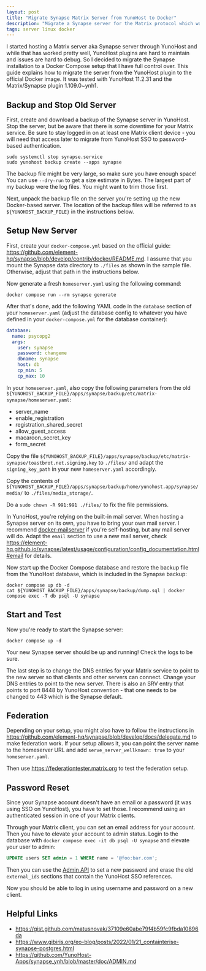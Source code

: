 ```yaml
---
layout: post
title: "Migrate Synapse Matrix Server from YunoHost to Docker"
description: "Migrate a Synapse server for the Matrix protocol which was initially started as a YunoHost application to the official Docker image."
tags: server linux docker
---
```


I started hosting a Matrix server aka Synapse server through YunoHost and while that has worked pretty well, YunoHost
plugins are hard to maintain and issues are hard to debug. So I decided to migrate the Synapse installation to a Docker
Compose setup that I have full control over. This guide explains how to migrate the server from the YunoHost plugin to
the official Docker image. It was tested with YunoHost 11.2.31 and the Matrix/Synapse plugin 1.109.0~ynh1.

## Backup and Stop Old Server

First, create and download a backup of the Synapse server in YunoHost. Stop the server, but be aware that there is some
downtime for your Matrix service. Be sure to stay logged in on at least one Matrix client device - you will need that
access later to migrate from YunoHost SSO to password-based authentication.

```shell
sudo systemctl stop synapse.service
sudo yunohost backup create --apps synapse
```

The backup file might be very large, so make sure you have enough space! You can use `--dry-run` to get a size estimate
in Bytes. The largest part of my backup were the log files. You might want to trim those first.

Next, unpack the backup file on the server you're setting up the new Docker-based server. The location of the backup
files will be referred to as `${YUNOHOST_BACKUP_FILE}` in the instructions below.

## Setup New Server

First, create your `docker-compose.yml` based on the official guide: <https://github.com/element-hq/synapse/blob/develop/contrib/docker/README.md>.
I assume that you mount the Synapse data directory to `./files` as shown in the sample file. Otherwise, adjust that
path in the instructions below.

Now generate a fresh `homeserver.yaml` using the following command:

```shell
docker compose run --rm synapse generate
```

After that's done, add the following YAML code in the `database` section of your `homeserver.yaml` (adjust the database
config to whatever you have defined in your `docker-compose.yml` for the database container):

```yaml
database:
  name: psycopg2
  args:
    user: synapse
    password: changeme
    dbname: synapse
    host: db
    cp_min: 5
    cp_max: 10
```

In your `homeserver.yaml`, also copy the following parameters from the old `${YUNOHOST_BACKUP_FILE}/apps/synapse/backup/etc/matrix-synapse/homeserver.yaml`:

* server_name
* enable_registration
* registration_shared_secret
* allow_guest_access
* macaroon_secret_key
* form_secret

Copy the file `${YUNOHOST_BACKUP_FILE}/apps/synapse/backup/etc/matrix-synapse/toastbrot.net.signing.key` to `./files/`
and adapt the `signing_key_path` in your new `homeserver.yaml` accordingly.

Copy the contents of `${YUNOHOST_BACKUP_FILE}/apps/synapse/backup/home/yunohost.app/synapse/media/` to `./files/media_storage/`.

Do a `sudo chown -R 991:991 ./files/` to fix the file permissions.

In YunoHost, you're relying on the built-in mail server. When hosting a Synapse server on its own, you have to bring
your own mail server. I recommend [docker-mailserver](https://github.com/docker-mailserver/docker-mailserver) if you're
self-hosting, but any mail server will do. Adapt the `email` section to use a new mail server, check
<https://element-hq.github.io/synapse/latest/usage/configuration/config_documentation.html#email> for details.

Now start up the Docker Compose database and restore the backup file from the YunoHost database, which is included in
the Synapse backup:

```shell
docker compose up db -d
cat ${YUNOHOST_BACKUP_FILE}/apps/synapse/backup/dump.sql | docker compose exec -T db psql -U synapse
```

## Start and Test

Now you're ready to start the Synapse server:

```shell
docker compose up -d
```

Your new Synapse server should be up and running! Check the logs to be sure.

The last step is to change the DNS entries for your Matrix service to point to the new server so that clients and other
servers can connect. Change your DNS entries to point to the new server. There is also an SRV entry that points to port
8448 by YunoHost convention - that one needs to be changed to 443 which is the Synapse default.

## Federation

Depending on your setup, you might also have to follow the instructions in <https://github.com/element-hq/synapse/blob/develop/docs/delegate.md>
to make federation work. If your setup allows it, you can point the server name to the homeserver URL and add
`serve_server_wellknown: true` to your `homeserver.yaml`.

Then use <https://federationtester.matrix.org> to test the federation setup.

## Password Reset

Since your Synapse account doesn't have an email or a password (it was using SSO on YunoHost), you have to set those.
I recommend using an authenticated session in one of your Matrix clients.

Through your Matrix client, you can set an email address for your account. Then you have to elevate your account to
admin status. Login to the database with `docker compose exec -it db psql -U synapse` and elevate your user to admin:

```sql
UPDATE users SET admin = 1 WHERE name = '@foo:bar.com';
```

Then you can use the [Admin API](https://element-hq.github.io/synapse/latest/usage/administration/admin_api/index.html)
to set a new password and erase the old `external_ids` sections that contain the YunoHost SSO references.

Now you should be able to log in using username and password on a new client.

## Helpful Links

* <https://gist.github.com/matusnovak/37109e60abe79f4b59fc9fbda10896da>
* <https://www.gibiris.org/eo-blog/posts/2022/01/21_containterise-synapse-postgres.html>
* <https://github.com/YunoHost-Apps/synapse_ynh/blob/master/doc/ADMIN.md>
